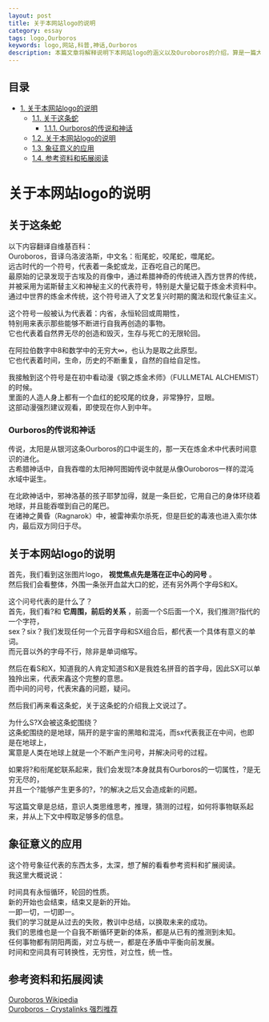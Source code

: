 ```yaml
---
layout: post
title: 关于本网站logo的说明
category: essay
tags: logo,Ourboros
keywords: logo,网站,科普,神话,Ourboros
description: 本篇文章将解释说明下本网站logo的涵义以及Ouroboros的介绍，算是一篇大众科普文。
---
```


<div id="table-of-contents">
<h2>目录</h2>
<div id="text-table-of-contents">
<ul>
<li><a href="#sec-1">1. 关于本网站logo的说明</a>
<ul>
<li><a href="#sec-1-1">1.1. 关于这条蛇</a>
<ul>
<li><a href="#sec-1-1-1">1.1.1. Ourboros的传说和神话</a></li>
</ul>
</li>
<li><a href="#sec-1-2">1.2. 关于本网站logo的说明</a></li>
<li><a href="#sec-1-3">1.3. 象征意义的应用</a></li>
<li><a href="#sec-1-4">1.4. 参考资料和拓展阅读</a></li>
</ul>
</li>
</ul>
</div>
</div>

# 关于本网站logo的说明<a id="sec-1" name="sec-1"></a>

## 关于这条蛇<a id="sec-1-1" name="sec-1-1"></a>

以下内容翻译自维基百科：  
Ouroboros，音译乌洛波洛斯，中文名：衔尾蛇，咬尾蛇，噬尾蛇。  
远古时代的一个符号，代表着一条蛇或龙，正吞吃自己的尾巴。  
最原始的记录发现于古埃及的肖像中，通过希腊神奇的传统进入西方世界的传统，  
并被采用为诺斯替主义和神秘主义的代表符号，特别是大量记载于炼金术资料中。  
通过中世界的炼金术传统，这个符号进入了文艺复兴时期的魔法和现代象征主义。  

这个符号一般被认为代表着：内省，永恒轮回或周期性，  
特别用来表示那些能够不断进行自我再创造的事物。  
它也代表着自然界无尽的创造和毁灭，生存与死亡的无限轮回。  

在阿拉伯数字中8和数学中的无穷大∞，也认为是取之此原型。  
它也代表着时间，生命，历史的不断重复，自然的自给自足性。  

我接触到这个符号是在初中看动漫《钢之炼金术师》（FULLMETAL ALCHEMIST）的时候。  
里面的人造人身上都有一个血红的蛇咬尾的纹身，非常狰狞，显眼。  
这部动漫强烈建议观看，即使现在你人到中年。  

### Ourboros的传说和神话<a id="sec-1-1-1" name="sec-1-1-1"></a>

传说，太阳是从银河这条Ourboros的口中诞生的，那一天在炼金术中代表时间意识的进化。  
古希腊神话中，自我吞噬的太阳神阿图姆传说中就是从像Ouroboros一样的混沌水域中诞生。  

在北欧神话中，邪神洛基的孩子耶梦加得，就是一条巨蛇，它用自己的身体环绕着地球，并且能吞噬到自己的尾巴。  
在诸神之黄昏（Ragnarok）中，被雷神索尔杀死，但是巨蛇的毒液也进入索尔体内，最后双方同归于尽。  

## 关于本网站logo的说明<a id="sec-1-2" name="sec-1-2"></a>

首先，我们看到这张图片logo， **视觉焦点先是落在正中心的问号** 。  
然后我们会看整体，外围一条张开血盆大口的蛇，还有另外两个字母S和X。  

这个问号代表的是什么了？  
首先，我们看?和 **它周围，前后的关系** ，前面一个S后面一个X，我们推测?指代的一个字符，  
sex？six？我们发现任何一个元音字母和SX组合后，都代表一个具体有意义的单词。  
而元音以外的字母不行，除非是单词缩写。  

然后在看S和X，知道我的人肯定知道S和X是我姓名拼音的首字母，因此SX可以单独拎出来，代表宋鑫这个完整的意思。  
而中间的问号，代表宋鑫的问题，疑问。  

然后我们再来看这条蛇，关于这条蛇的介绍我上文说过了。  

为什么S?X会被这条蛇围绕？  
这条蛇围绕的是地球，隔开的是宇宙的黑暗和混沌，而sx代表我正在中间，也即是在地球上，  
寓意是人类在地球上就是一个不断产生问号，并解决问号的过程。  

如果将?和衔尾蛇联系起来，我们会发现?本身就具有Ourboros的一切属性，?是无穷无尽的，  
并且一个?能够产生更多的?，?的解决之后又会造成新的问题。  

写这篇文章是总结，意识人类思维思考，推理，猜测的过程，如何将事物联系起来，并从上下文中榨取足够多的信息。  

## 象征意义的应用<a id="sec-1-3" name="sec-1-3"></a>

这个符号象征代表的东西太多，太深，想了解的看看参考资料和扩展阅读。  
我这里大概说说：  

时间具有永恒循环，轮回的性质。  
新的开始也会结束，结束又是新的开始。  
一即一切，一切即一。  
我们的学习就是从过去的失败，教训中总结，以换取未来的成功。  
我们的思维也是一个自我不断循环更新的体系，都是从已有的推测到未知。  
任何事物都有阴阳两面，对立与统一，都是在矛盾中平衡向前发展。  
时间和空间具有可转换性，无穷性，对立性，统一性。  

## 参考资料和拓展阅读<a id="sec-1-4" name="sec-1-4"></a>

[Ouroboros Wikipedia](https://en.wikipedia.org/wiki/Ouroboros)  
[Ouroboros - Crystalinks 强烈推荐](http://www.crystalinks.com/ouroboros.html)  
